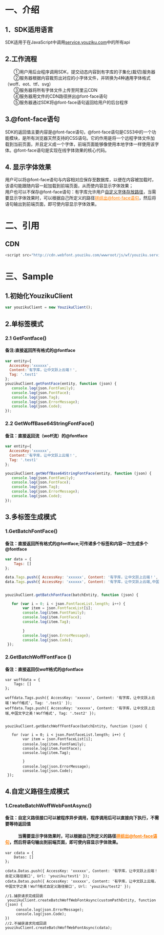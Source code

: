# 一、介绍

## 1．SDK适用语言<br/>
SDK适用于在JavaScript中调用<a  target="_blank"  href="http://service.youziku.com">service.youziku.com</a>中的所有api<br/>

## 2.工作流程<br/>
　　①用户用后台程序调用SDK，提交动态内容到有字库的子集化(裁切)服务器<br/>
　　②服务器根据内容裁剪出对应的小字体文件，并转换为4种通用字体格式（woff、eot、ttf、svg）<br/>
　　③服务器将所有字体文件上传至阿里云CDN<br/>
　　④服务器用文件的CDN路径拼出@font-face语句<br/>
　　⑤服务器通过SDK将@font-face语句返回给用户的后台程序<br/>

## 3.@font-face语句<br/>
SDK的返回值主要内容是@font-face语句，@font-face语句是CSS3中的一个功能模块，是所有浏览器天然支持的CSS语句。它的作用是将一个远程字体文件加载到当前页面，并且定义成一个字体，前端页面能够像使用本地字体一样使用该字体。@font-face语句是实现在线字体效果的核心代码。<br/>

## 4. 显示字体效果
用户可以将@font-face语句与内容相对应保存至数据库，以便在内容被加载时，该语句能跟随内容一起加载到前端页面，从而使内容显示字体效果；<br/>
用户也可以不保存@font-face语句：有字库允许用户<a href="#user-content-4自定义路径生成模式">自定义字体存放路径</a>，当需要显示字体效果时，可以根据自己所定义的路径<a href="http://service.youziku.com/index.html#format" target="_blank" style="color: #ff7e00;">拼组出@font-face语句</a>，然后将语句输出到前端页面，即可使内容显示字体效果。


# 二、引用
## CDN
``` javascript
<script src="http://cdn.webfont.youziku.com/wwwroot/js/wf/youziku.service.sdk.min.js" type="text/javascript"></script>
```

# 三、Sample
## 1.初始化YouzikuClient
``` javascript
var youzikuClient = new YouzikuClient();
```
## 2.单标签模式
### 2.1 GetFontface()
#### 备注:直接返回所有格式的@fontface
``` javascript
var entity={
  AccessKey:'xxxxxx',
  Content:'有字库，让中文跃上云端！',
  Tag: '.test1'  
};
youzikuClient.getFontFace(entity, function (json) {
   console.log(json.FontFamily);　　　　　　　
   console.log(json.FontFace);
   console.log(json.Tag);
   console.log(json.ErrorMessage);　　　　　　
   console.log(json.Code);　　　　　　　      
});

```
### 2.2 GetWoffBase64StringFontFace()
#### 备注：直接返回流（woff流）的@fontface
``` javascript
var entity={
  AccessKey:'xxxxxx',
  Content:'有字库，让中文跃上云端！',
  Tag: '.test1'  
};

youzikuClient.getWoffBase64StringFontFace(entity, function (json) {
   console.log(json.FontFamily);　　　　　　　　
   console.log(json.FontFace);
   console.log(json.Tag);
   console.log(json.ErrorMessage);　　　　　　　
   console.log(json.Code);　　　　　　　       
});
```
## 3.多标签生成模式
### 1.GetBatchFontFace()
#### 备注：直接返回所有格式的@fontface;可传递多个标签和内容一次生成多个@fontface
``` javascript
var data = {
    Tags: []
};

data.Tags.push({ AccessKey: 'xxxxxx', Content: '有字库，让中文跃上云端！', Tag: '.test1' });
data.Tags.push({ AccessKey: 'xxxxxx', Content: '有字库，让中文跃上云端,中国文字之美！', Tag: '#id2' });


youzikuClient.getBatchFontFace(batchEntity, function (json) {

   for (var i = 0; i < json.FontfaceList.length; i++) {
        var item = json.FontfaceList[i];
        console.log(item.FontFamily);　　　　　　　
        console.log(item.FontFace);
        console.log(item.Tag);
       
        }
        console.log(json.ErrorMessage);　　　　　　　
        console.log(json.Code);
 });

```
### 2.GetBatchWoffFontFace ()
#### 备注：直接返回仅woff格式的@fontface
``` node
var woffdata = {
    Tags: []
};

woffdata.Tags.push({ AccessKey: 'xxxxxx', Content: '有字库，让中文跃上云端！Woff格式', Tag: '.test1' });
woffdata.Tags.push({ AccessKey: 'xxxxxx', Content: '有字库，让中文跃上云端,中国文字之美！Woff格式', Tag: '.test2' });


youzikuClient.getBatchWoffFontFace(batchEntity, function (json) {

   for (var i = 0; i < json.FontfaceList.length; i++) {
        var item = json.FontfaceList[i];
        console.log(item.FontFamily);　　　　　　　　
        console.log(item.FontFace);
        console.log(item.Tag);
          
        }
        console.log(json.ErrorMessage);　　　　
        console.log(json.Code);
 });

```

## 4.自定义路径生成模式
### 1.CreateBatchWoffWebFontAsync()
#### 备注：自定义路径接口可以被程序异步调用，程序调用后可以直接向下执行，不需要等待返回值
#### &emsp;&emsp;&emsp;当需要显示字体效果时，可以根据自己所定义的路径<a href="http://service.youziku.com/index.html#format" target="_blank" style="color: #ff7e00;">拼组出@font-face语句</a>，然后将语句输出到前端页面，即可使内容显示字体效果。
``` node
var cdata = {
    Datas: []
};

cdata.Datas.push({ AccessKey: 'xxxxxx', Content: '有字库，让中文跃上云端！自定义路径接口', Url: 'youziku/test1' });
cdata.Datas.push({ AccessKey: 'xxxxxx', Content: '有字库，让中文跃上云端，中国文字之美！Woff格式自定义路径接口', Url: 'youziku/test2' });

//1.捕获请求完成回调
 youzikuClient.createBatchWoffWebFontAsync(customPathEntity, function (json) {
     console.log(json.ErrorMessage);　　　　　　
     console.log(json.Code);
})
//2.不捕获请求完成回调
youzikuClient.createBatchWoffWebFontAsync(cdata);

```

